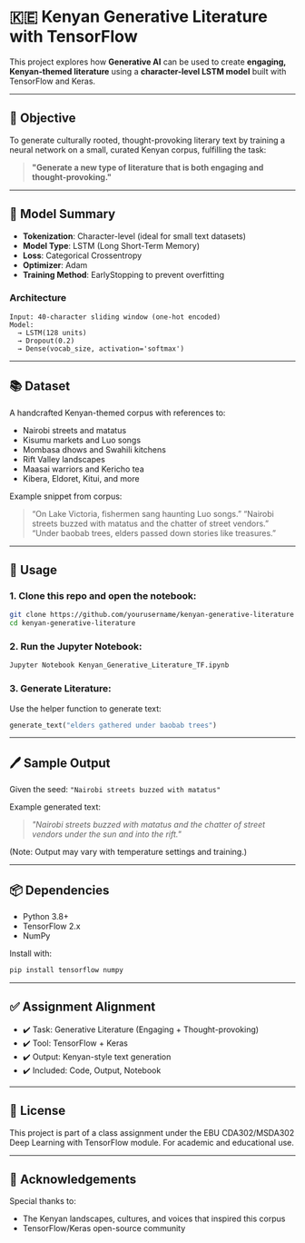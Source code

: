 # 🇰🇪 Kenyan Generative Literature with TensorFlow

This project explores how **Generative AI** can be used to create **engaging, Kenyan-themed literature** using a **character-level LSTM model** built with TensorFlow and Keras.

---

## 🎯 Objective

To generate culturally rooted, thought-provoking literary text by training a neural network on a small, curated Kenyan corpus, fulfilling the task:

> **"Generate a new type of literature that is both engaging and thought-provoking."**

---

## 🧠 Model Summary

- **Tokenization**: Character-level (ideal for small text datasets)
- **Model Type**: LSTM (Long Short-Term Memory)
- **Loss**: Categorical Crossentropy
- **Optimizer**: Adam
- **Training Method**: EarlyStopping to prevent overfitting

### Architecture

```text
Input: 40-character sliding window (one-hot encoded)
Model:
  → LSTM(128 units)
  → Dropout(0.2)
  → Dense(vocab_size, activation='softmax')
````

---

## 📚 Dataset

A handcrafted Kenyan-themed corpus with references to:

* Nairobi streets and matatus
* Kisumu markets and Luo songs
* Mombasa dhows and Swahili kitchens
* Rift Valley landscapes
* Maasai warriors and Kericho tea
* Kibera, Eldoret, Kitui, and more

Example snippet from corpus:

> “On Lake Victoria, fishermen sang haunting Luo songs.”
> “Nairobi streets buzzed with matatus and the chatter of street vendors.”
> “Under baobab trees, elders passed down stories like treasures.”

---

## 🚀 Usage

### 1. Clone this repo and open the notebook:

```bash
git clone https://github.com/yourusername/kenyan-generative-literature
cd kenyan-generative-literature
```

### 2. Run the Jupyter Notebook:

```bash
Jupyter Notebook Kenyan_Generative_Literature_TF.ipynb
```

### 3. Generate Literature:

Use the helper function to generate text:

```python
generate_text("elders gathered under baobab trees")
```

---

## 🖊️ Sample Output

Given the seed:
`"Nairobi streets buzzed with matatus"`

Example generated text:

> *"Nairobi streets buzzed with matatus and the chatter of street vendors under the sun and into the rift."*

(Note: Output may vary with temperature settings and training.)

---

## 📦 Dependencies

* Python 3.8+
* TensorFlow 2.x
* NumPy

Install with:

```bash
pip install tensorflow numpy
```

---

## ✅ Assignment Alignment

* ✔️ Task: Generative Literature (Engaging + Thought-provoking)
* ✔️ Tool: TensorFlow + Keras
* ✔️ Output: Kenyan-style text generation
* ✔️ Included: Code, Output, Notebook

---

## 📄 License

This project is part of a class assignment under the EBU CDA302/MSDA302 Deep Learning with TensorFlow module. For academic and educational use.

---

## 🙌 Acknowledgements

Special thanks to:

* The Kenyan landscapes, cultures, and voices that inspired this corpus
* TensorFlow/Keras open-source community
